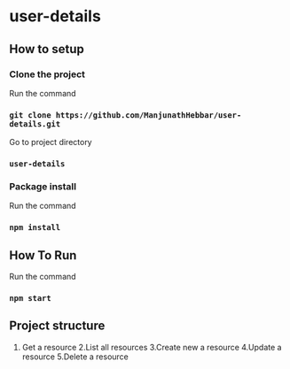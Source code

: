 
# user-details

## How to setup

### Clone the project

Run the command
 ### `git clone https://github.com/ManjunathHebbar/user-details.git`
 
 Go to project directory
 ### `user-details`
 
 ### Package install

Run the command
 ### `npm install`


## How To Run

Run the command
 ### `npm start`

## Project structure
1. Get a resource
2.List all resources
3.Create new a resource
4.Update a resource
5.Delete a resource
